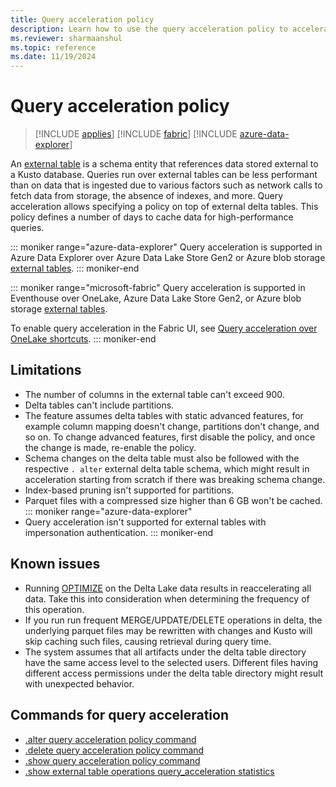 ```yaml
---
title: Query acceleration policy
description: Learn how to use the query acceleration policy to accelerate queries over external delta tables.
ms.reviewer: sharmaanshul
ms.topic: reference
ms.date: 11/19/2024
---
```

# Query acceleration policy

> [!INCLUDE [applies](../includes/applies-to-version/applies.md)] [!INCLUDE [fabric](../includes/applies-to-version/fabric.md)] [!INCLUDE [azure-data-explorer](../includes/applies-to-version/azure-data-explorer.md)]

An [external table](../query/schema-entities/external-tables.md) is a schema entity that references data stored external to a Kusto database. Queries run over external tables can be less performant than on data that is ingested due to various factors such as network calls to fetch data from storage, the absence of indexes, and more. Query acceleration allows specifying a policy on top of external delta tables. This policy defines a number of days to cache data for high-performance queries.

::: moniker range="azure-data-explorer"
Query acceleration is supported in Azure Data Explorer over Azure Data Lake Store Gen2 or Azure blob storage [external tables](external-tables-azure-storage.md).
::: moniker-end

::: moniker range="microsoft-fabric"
Query acceleration is supported in Eventhouse over OneLake, Azure Data Lake Store Gen2, or Azure blob storage [external tables](/fabric/real-time-intelligence/onelake-shortcuts).

To enable query acceleration in the Fabric UI, see [Query acceleration over OneLake shortcuts](https://aka.ms/rti-query-acceleration).
::: moniker-end

## Limitations

* The number of columns in the external table can't exceed 900.
* Delta tables can't include partitions.
* The feature assumes delta tables with static advanced features, for example column mapping doesn't change, partitions don't change, and so on. To change advanced features, first disable the policy, and once the change is made, re-enable the policy.
* Schema changes on the delta table must also be followed with the respective `. alter` external delta table schema, which might result in acceleration starting from scratch if there was breaking schema change.
* Index-based pruning isn't supported for partitions.
* Parquet files with a compressed size higher than 6 GB won't be cached.
::: moniker range="azure-data-explorer"
* Query acceleration isn't supported for external tables with impersonation authentication.
::: moniker-end

## Known issues

* Running [OPTIMIZE](/azure/databricks/sql/language-manual/delta-optimize) on the Delta Lake data results in reaccelerating all data. Take this into consideration when determining the frequency of this operation.
* If you run run frequent MERGE/UPDATE/DELETE operations in delta, the underlying parquet files may be rewritten with changes and Kusto will skip caching such files, causing retrieval during query time.
* The system assumes that all artifacts under the delta table directory have the same access level to the selected users. Different files having different access permissions under the delta table directory might result with unexpected behavior.

## Commands for query acceleration

* [.alter query acceleration policy command](alter-query-acceleration-policy-command.md)
* [.delete query acceleration policy command](delete-query-acceleration-policy-command.md)
* [.show query acceleration policy command](show-query-acceleration-policy-command.md)
* [.show external table operations query_acceleration statistics](show-external-table-operations-query-acceleration-statistics.md)
